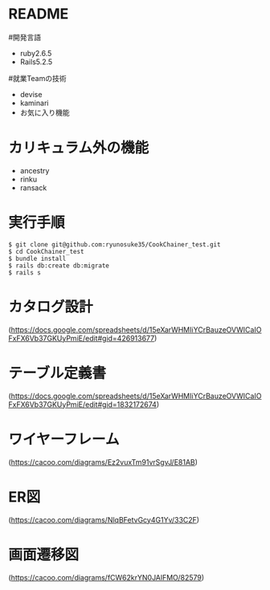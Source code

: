 # README

#開発言語

- ruby2.6.5
- Rails5.2.5

#就業Teamの技術

- devise
- kaminari
- お気に入り機能

# カリキュラム外の機能

- ancestry
- rinku
- ransack

# 実行手順

```
$ git clone git@github.com:ryunosuke35/CookChainer_test.git
$ cd CookChainer_test
$ bundle install
$ rails db:create db:migrate
$ rails s
```

# カタログ設計
(https://docs.google.com/spreadsheets/d/15eXarWHMIiYCrBauzeOVWICaIOFxFX6Vb37GKUyPmiE/edit#gid=426913677)

# テーブル定義書
(https://docs.google.com/spreadsheets/d/15eXarWHMIiYCrBauzeOVWICaIOFxFX6Vb37GKUyPmiE/edit#gid=1832172674)

# ワイヤーフレーム
(https://cacoo.com/diagrams/Ez2vuxTm91vrSgvJ/E81AB)

#  ER図
(https://cacoo.com/diagrams/NlqBFetvGcy4G1Yv/33C2F)

# 画面遷移図
(https://cacoo.com/diagrams/fCW62krYN0JAlFMO/82579)
